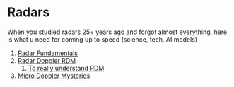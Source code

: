 <!-- Copyright © 2025 Amlan Chatterjee. All rights reserved. -->

# Radars
When you studied radars 25+ years ago and forgot almost everything, here is what u need for coming up to speed (science, tech, AI models)
1. [Radar Fundamentals](https://github.com/amlanc/Radars/blob/main/radar_fundamentals_notebook.ipynb)
1. [Radar Doppler RDM](https://github.com/amlanc/Radars/blob/main/radar_doppler_rdm_notebook.ipynb)
    1. [To really understand RDM](https://github.com/amlanc/Radars/blob/main/rdm_cell_rewritten.md)
1. [Micro Doppler Mysteries](https://github.com/amlanc/Radars/blob/main/part3_micro_doppler.ipynb)

